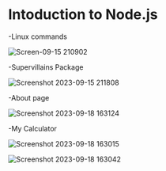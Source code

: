 # Intoduction to Node.js

-Linux commands

![Screen-09-15 210902](https://github.com/anvita-kumar30/SubstantialDizzyOrder/assets/109106936/d0e15638-e7c6-4348-b682-b4cc7886643b)

-Supervillains Package

![Screenshot 2023-09-15 211808](https://github.com/anvita-kumar30/SubstantialDizzyOrder/assets/109106936/cd9e09ae-dfb5-4f0d-8208-5cf98226fde4)

-About page

![Screenshot 2023-09-18 163124](https://github.com/anvita-kumar30/SubstantialDizzyOrder/assets/109106936/0534e4ce-ee6b-4a56-b926-a1c04ed451a0)

-My Calculator

![Screenshot 2023-09-18 163015](https://github.com/anvita-kumar30/SubstantialDizzyOrder/assets/109106936/78e70a64-643d-4d5f-9f80-f5d1c9f274cf)


![Screenshot 2023-09-18 163042](https://github.com/anvita-kumar30/SubstantialDizzyOrder/assets/109106936/84992248-f796-4cea-b361-38f246555cc4)
